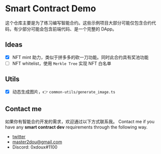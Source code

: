 # Smart Contract Demo
这个仓库主要是为了练习编写智能合约。这些示例项目大部分可能仅包含合约代码，有少部分可能会包含前端代码、是一个完整的 DApp。

## Ideas
- [x] NFT mint 助力，类似于拼多多的砍一刀功能。同时此合约具有奖池功能
- [ ] NFT whitelist，使用 `Merkle Tree` 实现 NFT 白名单

## Utils
- [x] 动态生成图片，👉 `common-utils/generate_image.ts`

## Contact me
如果你有智能合约开发的需求，欢迎通过以下方式联系我。
Contact me if you have any **smart contract dev** requirements through the following way.

- [twitter](https://twitter.com/DouXin)
- <master2dou@gmail.com>
- Discord: 0xdoux#1100